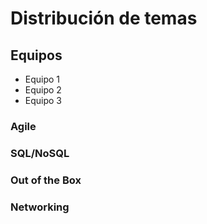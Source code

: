 # Distribución de temas

## Equipos

- Equipo 1
- Equipo 2
- Equipo 3

### Agile
### SQL/NoSQL
### Out of the Box
### Networking 